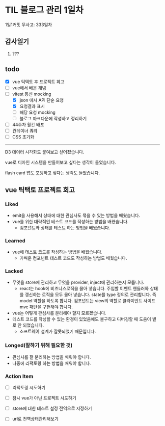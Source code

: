 # TIL 블로그 관리 1일차

1일1커밋 무사고: 333일차

## 감사일기

1. ???

## todo

- [x] vue 틱택토 후 프로젝트 회고
- [ ] vue에서 배운 개념
- [ ] vitest 통신 mocking
  - [x] json 에시 API 단순 요청
  - [x] 요청결과 표시
  - [ ] 해당 요청 mocking
  - [ ] 블로그 마크다운에 작성하고 정리하기
- [ ] 44주차 월간 배포
- [ ] 컨테이너 쿼리
- [ ] CSS 초기화

---

D3 데이터 시각화도 붙여보고 싶어졌습니다.

vue로 디자인 시스템을 만들어보고 싶다는 생각이 들었습니다.

flash card 앱도 포팅하고 싶다는 생각도 들었습니다.

## vue 틱택토 프로젝트 회고

### Liked

- emit을 사용해서 상태에 대한 관심사도 묶을 수 있는 방법을 배웠습니다.
- vue를 위한 대략적인 테스트 코드를 작성하는 방법을 배웠습니다.
  - 컴포넌트와 상태를 테스트 하는 방법을 배웠습니다.

### Learned

- vue에 테스트 코드를 작성하는 방법을 배웠습니다.
  - 가벼운 컴포넌트 테스트 코드도 작성하는 방법도 배웠습니다.

### Lacked

- 무엇을 store에 관리하고 무엇을 provider, inject에 관리하는지 모릅니다.
  - react는 hook에 비즈니스로직을 몰아 넣습니다. 주입할 이벤트 핸들러와 상태를 갱신하는 로직을 모두 몰아 넣습니다. state를 type 정의로 관리합니다. 즉 model 역할을 하도록 합니다. 컴포넌트는 view의 역할로 클라이언트 사이드 mvc 패턴을 구현해야 합니다.
- vue는 어떻게 관심사를 분리해야 할지 모르겠습니다.
- 테스트 코드를 작성할 수 있는 환경이 있었음에도 불구하고 디버깅할 때 도움이 별로 안 되었습니다.
  - 소프트웨어 설계가 잘못되었기 때문입니다.

### Longed(잘하기 위해 필요한 것)

- 관심사를 잘 분리하는 방법을 배워야 합니다.
- 나중에 리팩토링 하는 방법을 배워야 합니다.

### Action Item

- [ ] 리팩토링 시도하기
- [ ] 잠시 vue가 아닌 프로젝트 시도하기
- [ ] store에 대한 테스트 설정 전역으로 지정하기
- [ ] url로 전역상태관리해보기

